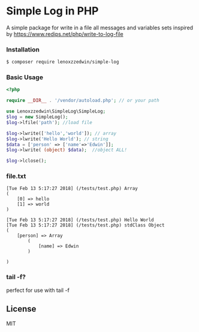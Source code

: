 # Simple Log in PHP

A simple package for write in a file all messages and variables sets inspired by https://www.redips.net/php/write-to-log-file 

### Installation

```bash
$ composer require lenoxzzedwin/simple-log
```

### Basic Usage

```php
<?php

require __DIR__ . '/vendor/autoload.php'; // or your path

use Lenoxzzedwin\SimpleLog\SimpleLog;
$log = new SimpleLog();
$log->lfile('path'); //load file

$log->lwrite(['hello','world']); // array
$log->lwrite('Hello World'); // string
$data = ['person' => ['name'=>'Edwin']];
$log->lwrite( (object) $data);  //object ALL!

$log->lclose();

```

### file.txt
```
[Tue Feb 13 5:17:27 2018] (/tests/test.php) Array
(
    [0] => hello
    [1] => world
)

[Tue Feb 13 5:17:27 2018] (/tests/test.php) Hello World
[Tue Feb 13 5:17:27 2018] (/tests/test.php) stdClass Object
(
    [person] => Array
        (
            [name] => Edwin
        )

)
```

### tail -f?
perfect for use with tail -f


License
----

MIT


